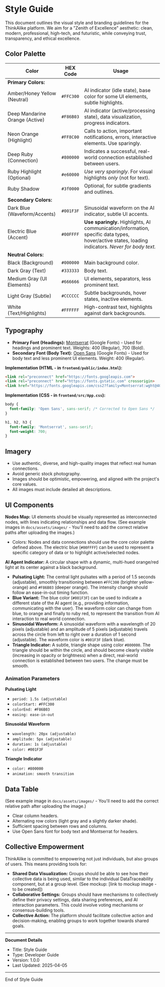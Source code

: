 # Style Guide

This document outlines the visual style and branding guidelines for the ThinkAlike platform. We aim for a "Zenith of Excellence" aesthetic: clean, modern, professional, high-tech, and futuristic, while conveying trust, transparency, and ethical excellence.

## Color Palette

| Color                       | HEX Code    | Usage                                                                                                                               |
| ---------------------------- | ----------- | ------------------------------------------------------------------------------------------------------------------------------------ |
| **Primary Colors:**          |             |                                                                                                                                    |
| Amber/Honey Yellow (Neutral) | `#FFC300`     | AI indicator (idle state), base color for some UI elements, subtle highlights.                                                    |
| Deep Mandarine Orange (Active)         | `#F86B03`     | AI indicator (active/processing state), data visualization, progress indicators.                                               |
| Neon Orange (Highlight)     | `#FF8C00`     | Calls to action, important notifications, errors, interactive elements. Use sparingly.                                          |
| Deep Ruby (Connection)       | `#800000`     | Indicates a successful, real-world connection established between users.                                                          |
| Ruby Highlight (Optional)   | `#e60000`    | *Use very sparingly*. For visual highlights *only* (not for text).                                                                 |
| Ruby Shadow                 |  `#3f0000`     | Optional, for subtle gradients and outlines.                                                                              |
| **Secondary Colors:**        |             |                                                                                                                                    |
| Dark Blue (Waveform/Accents)| `#001F3F`     | Sinusoidal waveform on the AI indicator, subtle UI accents.                                                                       |
| Electric Blue (Accent)      | `#00FFFF`     |  **Use sparingly.** Highlights, AI communication/information, specific data types, hover/active states, loading indicators. *Never for body text.* |
| **Neutral Colors:**          |             |                                                                                                                                    |
| Black (Background)          | `#000000`     | Main background color.                                                                                                           |
| Dark Gray (Text)            | `#333333`     | Body text.                                                                                                                      |
| Medium Gray (UI Elements)   | `#666666`     | UI elements, separators, less prominent text.                                                                                    |
| Light Gray (Subtle)         | `#CCCCCC`     | Subtle backgrounds, hover states, inactive elements.                                                                              |
| White (Text/Highlights)     | `#FFFFFF`     | High-contrast text, highlights against dark backgrounds.                                                                           |

## Typography

- **Primary Font (Headings):** [Montserrat](https://fonts.google.com/specimen/Montserrat) (Google Fonts) - Used for headings and prominent text. Weights: 400 (Regular), 700 (Bold).
- **Secondary Font (Body Text):** [Open Sans](https://fonts.google.com/specimen/Open+Sans) (Google Fonts) - Used for body text and less prominent UI elements. Weight: 400 (Regular).

**Implementation (HTML - in `frontend/public/index.html`):**

```html
<link rel="preconnect" href="https://fonts.googleapis.com">
<link rel="preconnect" href="https://fonts.gstatic.com" crossorigin>
<link href="https://fonts.googleapis.com/css2?family=Montserrat:wght@400;700&family=Open+Sans:wght@400;700&display=swap" rel="stylesheet">
```

**Implementation (CSS - in `frontend/src/App.css`):**

```css
body {
  font-family: 'Open Sans', sans-serif; /* Corrected to Open Sans */
}

h1, h2, h3 {
  font-family: 'Montserrat', sans-serif;
  font-weight: 700;
}
```

## Imagery

- Use authentic, diverse, and high-quality images that reflect real human connections.
- Avoid generic stock photography.
- Images should be optimistic, empowering, and aligned with the project's core values.
- All images must include detailed alt descriptions.

## UI Components

**Nodes Map:** UI elements should be visually represented as interconnected nodes, with lines indicating relationships and data flow. (See example images in `docs/assets/images/` - You'll need to add the correct relative paths after uploading the images.)

- Colors: Nodes and data connections should use the core color palette defined above. The electric blue (`#00FFFF`) can be used to represent a specific category of data or to highlight active/selected nodes.

**AI Agent Indicator:** A circular shape with a dynamic, multi-hued orange/red light at its center against a black background.

- **Pulsating Light:** The central light pulsates with a period of 1.5 seconds (adjustable), smoothly transitioning between `#FFC300` (brighter yellow-orange) and `#F86B03` (deeper orange). The intensity change should follow an ease-in-out timing function.
- **Blue Variant:** The blue color (`#001F3F`) can be used to indicate a different state of the AI agent (e.g., providing information, communicating with the user). The waveform color can change from blue, to orange and finally to ruby red, to represent the transition from AI interaction to real world connection.
- **Sinusoidal Waveform:** A sinusoidal waveform with a wavelength of 20 pixels (adjustable) and an amplitude of 5 pixels (adjustable) travels across the circle from left to right over a duration of 1 second (adjustable). The waveform color is `#001F3F` (dark blue).
- **Triangle Indicator:** A subtle, triangle shape using color `#800000`. The triangle should be within the circle, and should become clearly visible (increasing in opacity or brightness) when a direct, real-world connection is established between two users. The change must be smooth.

### Animation Parameters

**Pulsating Light**
- `period: 1.5s (adjustable)`
- `colorStart: #FFC300`
- `colorEnd: #F86B03`
- `easing: ease-in-out`

**Sinusoidal Waveform**
- `wavelength: 20px (adjustable)`
- `amplitude: 5px (adjustable)`
- `duration: 1s (adjustable)`
- `color: #001F3F`

**Triangle Indicator**
- `color: #800000`
- `animation: smooth transition`

## Data Table

(See example image in `docs/assets/images/` - You'll need to add the correct relative path after uploading the image.)

- Clear column headers.
- Alternating row colors (light gray and a slightly darker shade).
- Sufficient spacing between rows and columns.
- Use Open Sans font for body text and Montserrat for headers.

## Collective Empowerment

ThinkAlike is committed to empowering not just individuals, but also groups of users. This means providing tools for:

- **Shared Data Visualization:** Groups should be able to see how their collective data is being used, similar to the individual DataTraceability component, but at a group level. (See mockup: [link to mockup image - to be created])
- **Collaborative Settings:** Groups should have mechanisms to collectively define their privacy settings, data sharing preferences, and AI interaction parameters. This could involve voting mechanisms or consensus-building tools.
- **Collective Action:** The platform should facilitate collective action and decision-making, enabling groups to work together towards shared goals.

---
**Document Details**
- Title: Style Guide
- Type: Developer Guide
- Version: 1.0.0
- Last Updated: 2025-04-05
---
End of Style Guide

